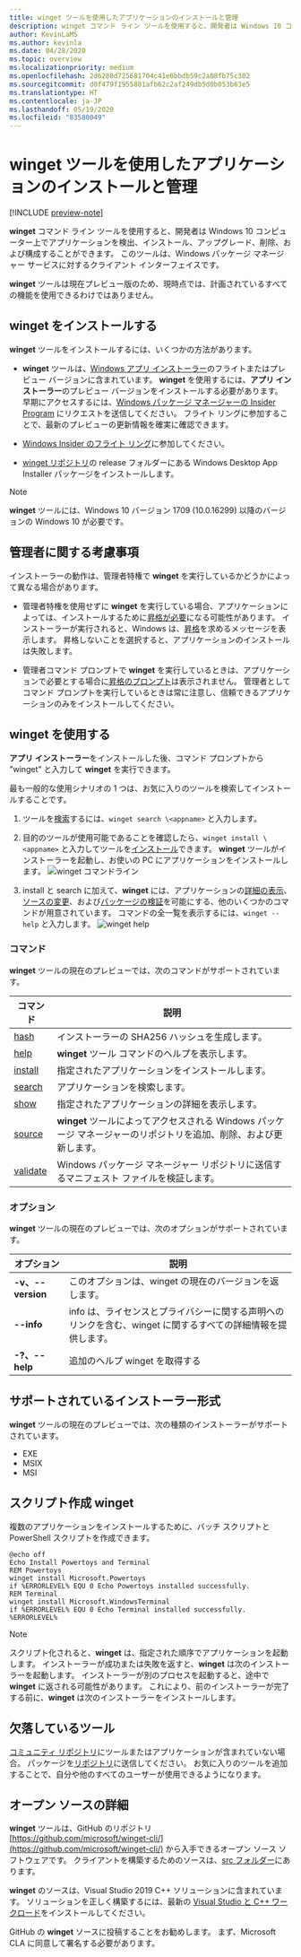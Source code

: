 ```yaml
---
title: winget ツールを使用したアプリケーションのインストールと管理
description: winget コマンド ライン ツールを使用すると、開発者は Windows 10 コンピューター上でアプリケーションを検出、インストール、アップグレード、削除、および構成することができます。
author: KevinLaMS
ms.author: kevinla
ms.date: 04/28/2020
ms.topic: overview
ms.localizationpriority: medium
ms.openlocfilehash: 2d6280d725681704c41e0bbdb59c2a08fb75c302
ms.sourcegitcommit: d0f479f1955881afb62c2af249db5d0b053b63e5
ms.translationtype: HT
ms.contentlocale: ja-JP
ms.lasthandoff: 05/19/2020
ms.locfileid: "83580049"
---
```

# <a name="use-the-winget-tool-to-install-and-manage-applications"></a>winget ツールを使用したアプリケーションのインストールと管理

[!INCLUDE [preview-note](../../includes/package-manager-preview.md)]

**winget** コマンド ライン ツールを使用すると、開発者は Windows 10 コンピューター上でアプリケーションを検出、インストール、アップグレード、削除、および構成することができます。 このツールは、Windows パッケージ マネージャー サービスに対するクライアント インターフェイスです。

**winget** ツールは現在プレビュー版のため、現時点では、計画されているすべての機能を使用できるわけではありません。

## <a name="install-winget"></a>winget をインストールする

**winget** ツールをインストールするには、いくつかの方法があります。

* **winget** ツールは、[Windows アプリ インストーラー](https://www.microsoft.com/p/app-installer/9nblggh4nns1?ocid=9nblggh4nns1_ORSEARCH_Bing&rtc=1&activetab=pivot:overviewtab)のフライトまたはプレビュー バージョンに含まれています。 **winget** を使用するには、**アプリ インストーラー**のプレビュー バージョンをインストールする必要があります。 早期にアクセスするには、[Windows パッケージ マネージャーの Insider Program](https://aka.ms/AppInstaller_InsiderProgram) にリクエストを送信してください。 フライト リングに参加することで、最新のプレビューの更新情報を確実に確認できます。

* [Windows Insider のフライト リング](https://insider.windows.com)に参加してください。

* [winget リポジトリ](https://github.com/microsoft/winget-cli)の release フォルダーにある Windows Desktop App Installer パッケージをインストールします。

> [!NOTE]
> **winget** ツールには、Windows 10 バージョン 1709 (10.0.16299) 以降のバージョンの Windows 10 が必要です。

## <a name="administrator-considerations"></a>管理者に関する考慮事項

インストーラーの動作は、管理者特権で **winget** を実行しているかどうかによって異なる場合があります。

* 管理者特権を使用せずに **winget** を実行している場合、アプリケーションによっては、インストールするために[昇格が必要](https://docs.microsoft.com/windows/security/identity-protection/user-account-control/)になる可能性があります。 インストーラーが実行されると、Windows は、[昇格](https://docs.microsoft.com/windows/security/identity-protection/user-account-control)を求めるメッセージを表示します。 昇格しないことを選択すると、アプリケーションのインストールは失敗します。  

* 管理者コマンド プロンプトで **winget** を実行しているときは、アプリケーションで必要とする場合に[昇格のプロンプト](https://docs.microsoft.com/windows/security/identity-protection/user-account-control/how-user-account-control-works)は表示されません。 管理者としてコマンド プロンプトを実行しているときは常に注意し、信頼できるアプリケーションのみをインストールしてください。

## <a name="use-winget"></a>winget を使用する

**アプリ インストーラー**をインストールした後、コマンド プロンプトから "winget" と入力して **winget** を実行できます。

最も一般的な使用シナリオの 1 つは、お気に入りのツールを検索してインストールすることです。

1. ツールを[検索](search.md)するには、`winget search \<appname>` と入力します。
2. 目的のツールが使用可能であることを確認したら、`winget install \<appname>` と入力してツールを[インストール](install.md)できます。 **winget** ツールがインストーラーを起動し、お使いの PC にアプリケーションをインストールします。
    ![winget コマンドライン](images\install.png)

3. install と search に加えて、**winget** には、アプリケーションの[詳細の表示](show.md)、[ソースの変更](source.md)、および[パッケージの検証](validate.md)を可能にする、他のいくつかのコマンドが用意されています。 コマンドの全一覧を表示するには、`winget --help` と入力します。
    ![winget help](images\help.png)

### <a name="commands"></a>コマンド

**winget** ツールの現在のプレビューでは、次のコマンドがサポートされています。

| コマンド | 説明 |
|---------|-------------|
| [hash](hash.md) | インストーラーの SHA256 ハッシュを生成します。 |
| [help](help.md) | **winget** ツール コマンドのヘルプを表示します。 |
| [install](install.md) | 指定されたアプリケーションをインストールします。 |
| [search](search.md) | アプリケーションを検索します。 |
| [show](show.md) | 指定されたアプリケーションの詳細を表示します。 |
| [source](source.md) | **winget** ツールによってアクセスされる Windows パッケージ マネージャーのリポジトリを追加、削除、および更新します。 |
| [validate](validate.md) | Windows パッケージ マネージャー リポジトリに送信するマニフェスト ファイルを検証します。 |

### <a name="options"></a>オプション

**winget** ツールの現在のプレビューでは、次のオプションがサポートされています。

| オプション | 説明 |
|--------------|-------------|
| **-v、--version** | このオプションは、winget の現在のバージョンを返します。 |
| **--info** |  info は、ライセンスとプライバシーに関する声明へのリンクを含む、winget に関するすべての詳細情報を提供します。 |
| **-?、--help** |  追加のヘルプ winget を取得する |

## <a name="supported-installer-formats"></a>サポートされているインストーラー形式

**winget** ツールの現在のプレビューでは、次の種類のインストーラーがサポートされています。

* EXE
* MSIX
* MSI

## <a name="scripting-winget"></a>スクリプト作成 winget

複数のアプリケーションをインストールするために、バッチ スクリプトと PowerShell スクリプトを作成できます。

``` CMD
@echo off  
Echo Install Powertoys and Terminal  
REM Powertoys  
winget install Microsoft.Powertoys  
if %ERRORLEVEL% EQU 0 Echo Powertoys installed successfully.  
REM Terminal  
winget install Microsoft.WindowsTerminal  
if %ERRORLEVEL% EQU 0 Echo Terminal installed successfully.   %ERRORLEVEL%
```

> [!NOTE]
> スクリプト化されると、**winget** は、指定された順序でアプリケーションを起動します。 インストーラーが成功または失敗を返すと、**winget** は次のインストーラーを起動します。 インストーラーが別のプロセスを起動すると、途中で **winget** に返される可能性があります。 これにより、前のインストーラーが完了する前に、**winget** は次のインストーラーをインストールします。

## <a name="missing-tools"></a>欠落しているツール

[コミュニティ リポジトリ](../package/repository.md)にツールまたはアプリケーションが含まれていない場合。 パッケージを[リポジトリ](https://github.com/microsoft/winget-pkgs)に送信してください。 お気に入りのツールを追加することで、自分や他のすべてのユーザーが使用できるようになります。

## <a name="open-source-details"></a>オープン ソースの詳細

**winget** ツールは、GitHub のリポジトリ [https://github.com/microsoft/winget-cli/](https://github.com/microsoft/winget-cli/) から入手できるオープン ソース ソフトウェアです。 クライアントを構築するためのソースは、[src フォルダー](https://github.com/microsoft/winget-cli/tree/master/src)にあります。

**winget** のソースは、Visual Studio 2019 C++ ソリューションに含まれています。 ソリューションを正しく構築するには、最新の [Visual Studio と C++ ワークロード](https://visualstudio.microsoft.com/downloads/)をインストールしてください。

GitHub の **winget** ソースに投稿することをお勧めします。 まず、Microsoft CLA に同意して署名する必要があります。
